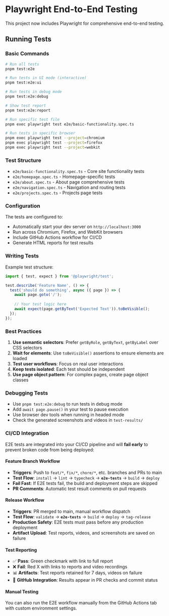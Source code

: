 # Playwright End-to-End Testing

This project now includes Playwright for comprehensive end-to-end testing.

## Running Tests

### Basic Commands

```bash
# Run all tests
pnpm test:e2e

# Run tests in UI mode (interactive)
pnpm test:e2e:ui

# Run tests in debug mode
pnpm test:e2e:debug

# Show test report
pnpm test:e2e:report

# Run specific test file
pnpm exec playwright test e2e/basic-functionality.spec.ts

# Run tests in specific browser
pnpm exec playwright test --project=chromium
pnpm exec playwright test --project=firefox
pnpm exec playwright test --project=webkit
```

### Test Structure

- `e2e/basic-functionality.spec.ts` - Core site functionality tests
- `e2e/homepage.spec.ts` - Homepage-specific tests
- `e2e/about.spec.ts` - About page comprehensive tests
- `e2e/navigation.spec.ts` - Navigation and routing tests
- `e2e/projects.spec.ts` - Projects page tests

### Configuration

The tests are configured to:
- Automatically start your dev server on `http://localhost:3000`
- Run across Chromium, Firefox, and WebKit browsers
- Include GitHub Actions workflow for CI/CD
- Generate HTML reports for test results

### Writing Tests

Example test structure:
```typescript
import { test, expect } from '@playwright/test';

test.describe('Feature Name', () => {
  test('should do something', async ({ page }) => {
    await page.goto('/');
    
    // Your test logic here
    await expect(page.getByText('Expected Text')).toBeVisible();
  });
});
```

### Best Practices

1. **Use semantic selectors**: Prefer `getByRole`, `getByText`, `getByLabel` over CSS selectors
2. **Wait for elements**: Use `toBeVisible()` assertions to ensure elements are loaded
3. **Test user workflows**: Focus on real user interactions
4. **Keep tests isolated**: Each test should be independent
5. **Use page object pattern**: For complex pages, create page object classes

### Debugging Tests

- Use `pnpm test:e2e:debug` to run tests in debug mode
- Add `await page.pause()` in your test to pause execution
- Use browser dev tools when running in headed mode
- Check the generated screenshots and videos in `test-results/`

### CI/CD Integration

E2E tests are integrated into your CI/CD pipeline and will **fail early** to prevent broken code from being deployed:

#### Feature Branch Workflow
- **Triggers**: Push to `feat/*`, `fix/*`, `chore/*`, etc. branches and PRs to main
- **Test Flow**: `install` → `lint` → `typecheck` → **`e2e-tests`** → `build` → `deploy`
- **Fail Fast**: If E2E tests fail, the build and deployment steps are skipped
- **PR Comments**: Automatic test result comments on pull requests

#### Release Workflow  
- **Triggers**: PR merged to main, manual workflow dispatch
- **Test Flow**: `validate` → **`e2e-tests`** → `build` → `deploy` → `tag-release`
- **Production Safety**: E2E tests must pass before any production deployment
- **Artifact Upload**: Test reports, videos, and screenshots are saved on failure

#### Test Reporting
- ✅ **Pass**: Green checkmark with link to full report
- ❌ **Fail**: Red X with links to reports and video recordings
- 📊 **Artifacts**: Test reports retained for 7 days, videos on failure
- 🔗 **GitHub Integration**: Results appear in PR checks and commit status

#### Manual Testing
You can also run the E2E workflow manually from the GitHub Actions tab with custom environment settings.